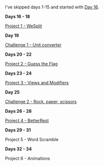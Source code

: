 I've skipped days 1-15 and started with [Day 16](https://www.hackingwithswift.com/100/swiftui/16).

**Days 16 - 18**

[Project 1 - WeSplit](https://github.com/Taarna/100-days-of-swiftui/tree/main/01%20-%20Project%201/WeSplit)

**Day 19**

[Challenge 1 - Unit converter](https://github.com/Taarna/100-days-of-swiftui/tree/main/02%20-%20Challenge%201)

**Days 20 - 22**

[Project 2 - Guess the Flag](https://github.com/Taarna/100-days-of-swiftui/tree/main/03%20-%20Project%202/GuessTheFlag)

**Days 23 - 24**

[Project 3 - Views and Modifiers](https://github.com/Taarna/100-days-of-swiftui/tree/main/04%20-%20Project%203)

**Day 25**

[Challenge 2 - Rock, paper, scissors](https://github.com/Taarna/100-days-of-swiftui/tree/main/05%20-%20Challenge%202/RockPaperScissors)

**Days 26 - 28**

[Project 4 - BetterRest](https://github.com/Taarna/100-days-of-swiftui/tree/main/06%20-%20Project%204/BetterRest)

**Days 29 - 31**

Project 5 - Word Scramble

**Days 32 - 34**

Project 6 - Animations
